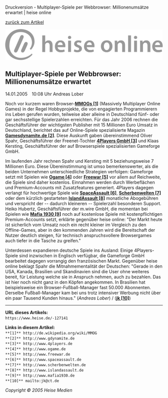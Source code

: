 Druckversion - Multiplayer-Spiele per Webbrowser: Millionenumsätze erwartet | heise online                                           

[zurück zum Artikel](https://www.heise.de/newsticker/meldung/Multiplayer-Spiele-per-Webbrowser-Millionenumsaetze-erwartet-127141.html)

![heise online](files/heiseonline.svg)

## Multiplayer-Spiele per Webbrowser: Millionenumsätze erwartet

14.01.2005 10:08 Uhr Andreas Lober

Noch vor kurzem waren Browser-[**MMOGs \[1\]**](http://de.wikipedia.org/wiki/MMOG) (Massively Multiplayer Online Games) in der Regel Hobbyprojekte, die von engagierten Programmierern ins Leben gerufen wurden, teilweise aber alleine in Deutschland fünf- oder gar sechsstellige Spielerzahlen erreichten. Für das Jahr 2006 rechnen die Geschäftsführer der wichtigsten Publisher mit 15 Millionen Euro Umsatz in Deutschland, berichtet das auf Online-Spiele spezialisierte Magazin [**Gamesdynamite.de \[2\]**](http://www.gdynamite.de). Diese Auskunft gaben übereinstimmend Oliver Spahr, Geschäftsführer der Freenet-Tochter [**4Players GmbH \[3\]**](http://www.4players.de) und Klaas Kersting, Geschäftsführer der auf Browserspiele spezialisierten Gameforge GmbH.

Im laufenden Jahr rechnen Spahr und Kersting mit 5 beziehungsweise 7 Millionen Euro. Diese Übereinstimmung ist umso bemerkenswerter, als die beiden Unternehmen unterschiedliche Strategien verfolgen: Gameforge setzt mit Spielen wie [**Ogame \[4\]**](http://www.ogame.de) oder [**Freewar \[5\]**](http://www.freewar.de) vor allem auf Reichweite, die Spiele sind daher kostenlos. Einnahmen werden durch Werbeflächen und Premium-Accounts mit Zusatzfeatures generiert. 4Players dagegen verlangt für hochwertige Spiele wie [**SpaceAssault \[6\]**](http://www.spaceassault.de), [**Scherbenwelten \[7\]**](http://www.scherbenwelten.de) oder dem kürzlich gestarteten [**IslandAssault \[8\]**](http://www.islandassault.de) monatliche Abogebühren und verspricht der -- dadurch kleineren -- Spielerzahl besonderen Support. Heiko Hubertz, Geschäftsführer der m.wire GmbH, die momentan bei Spielen wie [**Mafia 1930 \[9\]**](http://www.mafia1930.de) noch auf kostenlose Spiele mit kostenpflichtigen Premium-Accounts setzt, erklärte gegenüber heise online: "Der Markt heute ist sicherlich vom Umsatz noch ein recht kleiner im Vergleich zu den Offline-Games, aber in den kommenden Jahren wird die Bereitschaft der Nutzer deutlich steigen, für technisch anspruchsvollere Browsergames auch tiefer in die Tasche zu greifen."

Unterdessen expandieren deutsche Spiele ins Ausland: Einige 4Players-Spiele sind inzwischen in Englisch verfügbar, die Gameforge GmbH bearbeitet dagegen vorrangig den französischen Markt. Gegenüber heise online beklagt Spahr die Mitnahmementalität der Deutschen: "Gerade in den USA, Kanada, Brasilien und Skandinavien sind die User ohne weiteres bereit, für Leistung welche sie in Anspruch nehmen, auch zu bezahlen. Das ist hier noch nicht ganz in den Köpfen angekommen. In Brasilien hat beispielsweise ein Browser-Fußball-Manager fast 50.000 Abonnenten. Derselbe Fußball-Manager kam bei uns trotz intensiver Werbung nicht über ein paar Tausend Kunden hinaus." (_Andreas Lober_) / ([**jk \[10\]**](mailto:jk@ct.de "Jürgen Kuri"))

- - -

**URL dieses Artikels:**  
`https://www.heise.de/-127141`

**Links in diesem Artikel:**  
`**[1]** http://de.wikipedia.org/wiki/MMOG`  
`**[2]** http://www.gdynamite.de`  
`**[3]** http://www.4players.de`  
`**[4]** http://www.ogame.de`  
`**[5]** http://www.freewar.de`  
`**[6]** http://www.spaceassault.de`  
`**[7]** http://www.scherbenwelten.de`  
`**[8]** http://www.islandassault.de`  
`**[9]** http://www.mafia1930.de`  
`**[10]** mailto:jk@ct.de`  

_Copyright © 2005 Heise Medien_